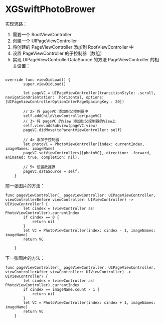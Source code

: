 # XGSwiftPhotoBrower

实现思路：
1. 需要一个 RootViewController
2. 创建一个 UIPageViewController
3. 将创建的 PageViewController 添加到 RootViewController 中
4. 设置 PageViewController 的子控制器（数组）
5. 实现 UIPageViewControllerDataSource 的方法
PageViewController 的相关设置：

```

override func viewDidLoad() {
        super.viewDidLoad()
        
        let pageVC = UIPageViewController(transitionStyle: .scroll, navigationOrientation: .horizontal, options: [UIPageViewControllerOptionInterPageSpacingKey : 20])
        
        // 2> 将 pageVC 添加到父控制器中
        self.addChildViewController(pageVC)
        // 3> 将 pageVC 的View 添加到父控制器的View上
        self.view.addSubview(pageVC.view)
        pageVC.didMove(toParentViewController: self)
        
        // 4> 添加子控制器
        let photoVC = PhotoViewController(index: currentIndex, imageNames: imageName)
        pageVC.setViewControllers([photoVC], direction: .forward, animated: true, completion: nil);
        
        // 5> 设置数据源
        pageVC.dataSource = self;
    }

```



前一张图片的方法：

```
func pageViewController(_ pageViewController: UIPageViewController, viewControllerBefore viewController: UIViewController) -> UIViewController? {
        let cindex = (viewController as! PhotoViewController).currentIndex
        if cindex == 0 {
            return nil
        }
        let VC = PhotoViewController(index: cindex - 1, imageNames: imageName)
        return VC

    }

```
下一张图片的方法：

```
func pageViewController(_ pageViewController: UIPageViewController, viewControllerAfter viewController: UIViewController) -> UIViewController? {
        let cindex = (viewController as! PhotoViewController).currentIndex
        if cindex == imageName.count - 1 {
            return nil
        }
        let VC = PhotoViewController(index: cindex + 1, imageNames: imageName)
        return VC
    }

```
